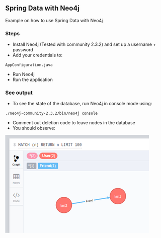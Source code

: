 ## Spring Data with Neo4j
Example on how to use Spring Data with Neo4j

### Steps
* Install Neo4j (Tested with community 2.3.2) and set up a username + password
* Add your credentials to:
```
AppConfiguration.java
```
* Run Neo4j
* Run the application

### See output
* To see the state of the database, run Neo4j in console mode using:
```
./neo4j-community-2.3.2/bin/neo4j console
```
* Comment out deletion code to leave nodes in the database
* You should observe:

![image](users.png?raw=true "image")


